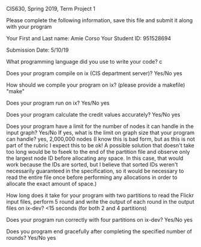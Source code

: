 
CIS630, Spring 2019, Term Project 1


Please complete the following information, save this file and submit it along with your program

Your First and Last name: Amie Corso
Your Student ID: 951528694

Submission Date: 5/10/19

What programming language did you use to write your code? 
    c

Does your program compile on ix (CIS department server)? Yes/No
    yes

How should we compile your program on ix? (please provide a makefile)
    "make"

Does your program run on ix? Yes/No
    yes

Does your program calculate the credit values accurately? Yes/No
    yes

Does your program have a limit for the number of nodes it can handle in the input graph? Yes/No
If yes, what is the limit on graph size that your program can handle?
    yes, 2,000,000 nodes
    (I know this is bad form, but as this is not part of the rubric I expect this to be ok! A possible solution that doesn't take too long would be to fseek to the end of the partition file and observe only the largest node ID before allocating any space.  In this case, that would work because the IDs are sorted, but I believe that sorted IDs weren't necessarily guaranteed in the specification, so it would be necessary to read the entire file once before performing any allocations in order to allocate the exact amount of space.)

How long does it take for your program with two partitions to read the Flickr input files, perform 5 round and write 
the output of each round in the output files on ix-dev?
    <15 seconds (for both 2 and 4 partitions)

Does your program run correctly with four partitions on ix-dev? Yes/No
    yes

Does you program end gracefully after completing the specified number of rounds? Yes/No
    yes

